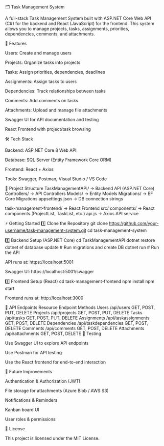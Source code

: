 🗂️ Task Management System

A full-stack Task Management System built with ASP.NET Core Web API (C#) for the backend and React (JavaScript) for the frontend.
This system allows you to manage projects, tasks, assignments, priorities, dependencies, comments, and attachments.

🚀 Features

Users: Create and manage users

Projects: Organize tasks into projects

Tasks: Assign priorities, dependencies, deadlines

Assignments: Assign tasks to users

Dependencies: Track relationships between tasks

Comments: Add comments on tasks

Attachments: Upload and manage file attachments

Swagger UI for API documentation and testing

React Frontend with project/task browsing

🛠️ Tech Stack

Backend: ASP.NET Core 8 Web API

Database: SQL Server (Entity Framework Core ORM)

Frontend: React + Axios

Tools: Swagger, Postman, Visual Studio / VS Code

📂 Project Structure
TaskManagementAPI/        → Backend API (ASP.NET Core)
  Controllers/            → API Controllers
  Models/                 → Entity Models
  Migrations/             → EF Core Migrations
  appsettings.json        → DB connection strings

task-management-frontend/ → React Frontend
  src/
    components/           → React components (ProjectList, TaskList, etc.)
    api.js                → Axios API service

⚡ Getting Started
1️⃣ Clone the Repository
git clone https://github.com/your-username/task-management-system.git
cd task-management-system

2️⃣ Backend Setup (ASP.NET Core)
cd TaskManagementAPI
dotnet restore
dotnet ef database update   # Run migrations and create DB
dotnet run                  # Run the API


API runs at: https://localhost:5001

Swagger UI: https://localhost:5001/swagger

3️⃣ Frontend Setup (React)
cd task-management-frontend
npm install
npm start


Frontend runs at: http://localhost:3000

🔗 API Endpoints
Resource	Endpoint	Methods
Users	/api/users	GET, POST, PUT, DELETE
Projects	/api/projects	GET, POST, PUT, DELETE
Tasks	/api/tasks	GET, POST, PUT, DELETE
Assignments	/api/taskassignments	GET, POST, DELETE
Dependencies	/api/taskdependencies	GET, POST, DELETE
Comments	/api/comments	GET, POST, DELETE
Attachments	/api/attachments	GET, POST, DELETE
🧪 Testing

Use Swagger UI to explore API endpoints

Use Postman for API testing

Use the React frontend for end-to-end interaction

🎯 Future Improvements

Authentication & Authorization (JWT)

File storage for attachments (Azure Blob / AWS S3)

Notifications & Reminders

Kanban board UI

User roles & permissions

📜 License

This project is licensed under the MIT License.
